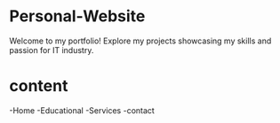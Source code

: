 # Personal-Website
Welcome to my portfolio! Explore my projects showcasing my skills and passion for IT industry.
# content
  -Home
  -Educational
  -Services
  -contact
